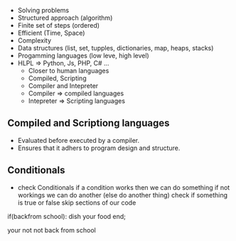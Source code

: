 * Solving problems
* Structured approach (algorithm)
* Finite set of steps (ordered)
* Efficient (Time, Space)
* Complexity
* Data structures (list, set, tupples, dictionaries, map, heaps, stacks)
* Progamming languages (low leve, high level)
* HLPL => Python, Js, PHP, C# ... 
    - Closer to human languages
    - Compiled, Scripting
    - Compiler and Intepreter
    - Compiler => compiled languages
    - Intepreter => Scripting languages

## Compiled and Scriptiong languages
* Evaluated before executed by a compiler.
* Ensures that it adhers to program design and structure.



## Conditionals
* check Conditionals
if a condition works then we can do something
if not workings we can do another (else do another thing)
check if something is true or false
skip sections of our code

if(backfrom school):
    dish your food
    end;
    
your not not back from school
